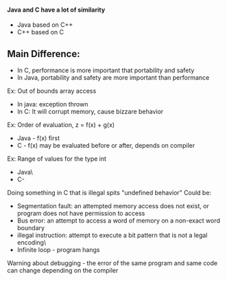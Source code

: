 
#### Java and C have a lot of similarity
- Java based on C++
- C++ based on C

## Main Difference:
- In C, performance is more important that portability and safety
- In Java, portability and safety are more important than performance

Ex: Out of bounds array access
- In java: exception thrown
- In C: It will corrupt memory, cause bizzare behavior

Ex: Order of evaluation, z = f(x) + g(x)
- Java - f(x) first
- C - f(x) may be evaluated before or after, depends on compiler

Ex: Range of values for the type int
- Java\
- C- 



Doing something in C that is illegal spits "undefined behavior"
Could be:
- Segmentation fault: an attempted memory access does not exist, or program does not have permission to access
- Bus error: an attempt to access a word of memory on a non-exact word boundary
- illegal instruction: attempt to execute a bit pattern that is not a legal encoding\
- Infinite loop - program hangs

Warning about debugging - the error of the same program and same code can change depending on the compiler
